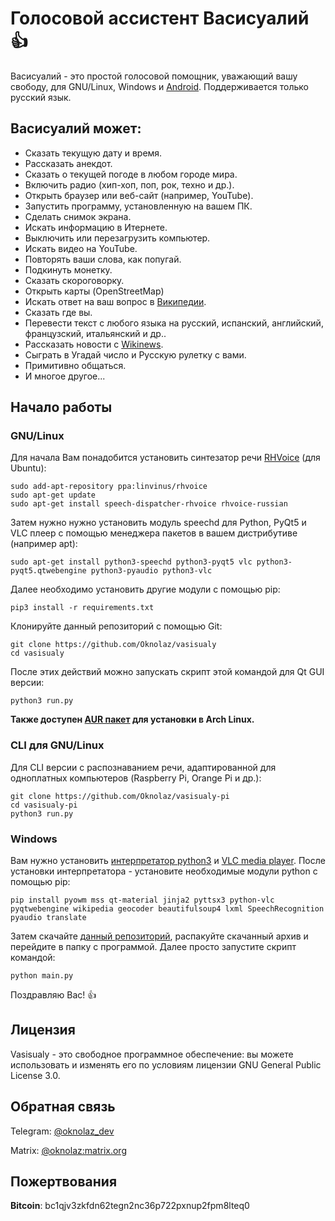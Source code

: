 # Голосовой ассистент Васисуалий :+1:
Васисуалий - это простой голосовой помощник, уважающий вашу свободу, для GNU/Linux, Windows и [Android](https://github.com/Oknolaz/vasisualy-android). Поддерживается только русский язык.
## Васисуалий может:
- Сказать текущую дату и время.
- Рассказать анекдот.
- Сказать о текущей погоде в любом городе мира.
- Включить радио (хип-хоп, поп, рок, техно и др.).
- Открыть браузер или веб-сайт (например, YouTube).
- Запустить программу, установленную на вашем ПК.
- Сделать снимок экрана.
- Искать информацию в Итернете.
- Выключить или перезагрузить компьютер.
- Искать видео на YouTube.
- Повторять ваши слова, как попугай.
- Подкинуть монетку.
- Сказать скороговорку.
- Открыть карты (OpenStreetMap)
- Искать ответ на ваш вопрос в [Википедии](https://wikipedia.org).
- Сказать где вы.
- Перевести текст с любого языка на русский, испанский, английский, французский, итальянский и др..
- Рассказать новости с [Wikinews](https://wikinews.org/).
- Сыграть в Угадай число и Русскую рулетку с вами.
- Примитивно общаться.
- И многое другое...
## Начало работы
### GNU/Linux
Для начала Вам понадобится установить синтезатор речи [RHVoice](https://github.com/Olga-Yakovleva/RHVoice/) (для Ubuntu):
```
sudo add-apt-repository ppa:linvinus/rhvoice
sudo apt-get update
sudo apt-get install speech-dispatcher-rhvoice rhvoice-russian
```
Затем нужно нужно установить модуль speechd для Python, PyQt5 и VLC плеер с помощью менеджера пакетов в вашем дистрибутиве (например apt):
```
sudo apt-get install python3-speechd python3-pyqt5 vlc python3-pyqt5.qtwebengine python3-pyaudio python3-vlc
```
Далее необходимо установить другие модули с помощью pip:
```
pip3 install -r requirements.txt
```
Клонируйте данный репозиторий с помощью Git:
```
git clone https://github.com/Oknolaz/vasisualy
cd vasisualy
```
После этих действий можно запускать скрипт этой командой для Qt GUI версии:
```
python3 run.py
```
**Также доступен [AUR пакет](https://aur.archlinux.org/packages/vasisualy-git/) для установки в Arch Linux.**
### CLI для GNU/Linux
Для CLI версии с распознаванием речи, адаптированной для одноплатных компьютеров (Raspberry Pi, Orange Pi и др.):
```
git clone https://github.com/Oknolaz/vasisualy-pi
cd vasisualy-pi
python3 run.py
```
### Windows
Вам нужно установить [интерпретатор python3](https://python.org) и [VLC media player](https://videolan.org/). После установки интерпретатора - установите необходимые модули python с помощью pip:
```
pip install pyowm mss qt-material jinja2 pyttsx3 python-vlc pyqtwebengine wikipedia geocoder beautifulsoup4 lxml SpeechRecognition pyaudio translate
```
Затем скачайте [данный репозиторий](https://github.com/Oknolaz/vasisualy-windows/), распакуйте скачанный архив и перейдите в папку с программой.
Далее просто запустите скрипт командой:
```
python main.py
```
Поздравляю Вас! :+1:

## Лицензия
Vasisualy - это свободное программное обеспечение: вы можете использовать и изменять его по условиям лицензии GNU General Public License 3.0.

## Обратная связь
Telegram: [@oknolaz_dev](https://t.me/oknolaz_dev)

Matrix: [@oknolaz:matrix.org](https://matrix.to/#/@oknolaz:matrix.org)


## Пожертвования
**Bitcoin**: bc1qjv3zkfdn62tegn2nc36p722pxnup2fpm8lteq0
